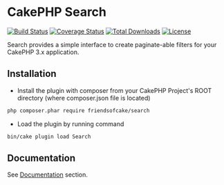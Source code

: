 # CakePHP Search

[![Build Status](https://img.shields.io/travis/FriendsOfCake/search/master.svg?style=flat-square)](https://travis-ci.org/FriendsOfCake/search)
[![Coverage Status](https://img.shields.io/codecov/c/github/FriendsOfCake/search.svg?style=flat-square)](https://codecov.io/github/FriendsOfCake/search)
[![Total Downloads](https://img.shields.io/packagist/dt/friendsofcake/search.svg?style=flat-square)](https://packagist.org/packages/friendsofcake/search)
[![License](https://img.shields.io/badge/license-MIT-blue.svg?style=flat-square)](https://packagist.org/packages/friendsofcake/search)

Search provides a simple interface to create paginate-able filters for your CakePHP 3.x application.

## Installation

* Install the plugin with composer from your CakePHP Project's ROOT directory
(where composer.json file is located)

```sh
php composer.phar require friendsofcake/search
```

* Load the plugin by running command

```sh
bin/cake plugin load Search
```

## Documentation
See [Documentation](/docs) section.

